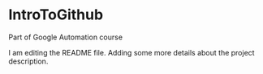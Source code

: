 # IntroToGithub
Part of Google Automation course

I am editing the README file. Adding some more details about the project description.
